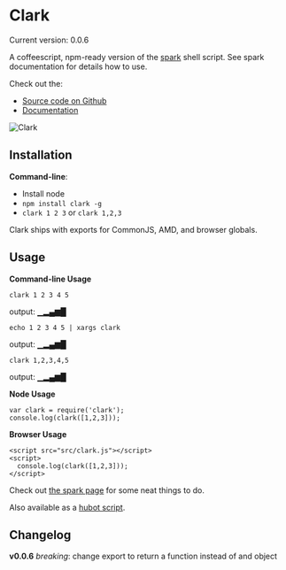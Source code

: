 Clark
=====

Current version: 0.0.6

A coffeescript, npm-ready version of the [spark](https://github.com/holman/spark)
shell script. See spark documentation for details how to use.

Check out the:

* [Source code on Github](https://github.com/ajacksified/Clark/)
* [Documentation](https://ajacksified.github.com/Clark/)

![Clark](http://3.bp.blogspot.com/_-gVIsw8A1eI/TQoX8ONKImI/AAAAAAAAAJY/1HLqqXStGvY/s1600/clark-griswold.jpg)

Installation
------------

__Command-line__: 
* Install node
* `npm install clark -g`
* `clark 1 2 3` or `clark 1,2,3`

Clark ships with exports for CommonJS, AMD, and browser globals.

Usage
-----

__Command-line Usage__

    clark 1 2 3 4 5

output: ▁▂▄▆█

    echo 1 2 3 4 5 | xargs clark

output: ▁▂▄▆█

    clark 1,2,3,4,5

output: ▁▂▄▆█

__Node Usage__

```
var clark = require('clark');
console.log(clark([1,2,3]));
```

__Browser Usage__

```
<script src="src/clark.js"></script>
<script>
  console.log(clark([1,2,3]));
</script>
```


Check out [the spark page](https://github.com/holman/spark/wiki/Wicked-Cool-Usage) for some neat things to do.

Also available as a [hubot script](https://github.com/github/hubot-scripts).

Changelog
---------

__v0.0.6__ *breaking*: change export to return a function instead of and object
